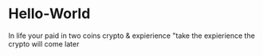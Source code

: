 # Hello-World
In life your paid in two coins crypto &amp; expierience "take the expierience the crypto will come later
